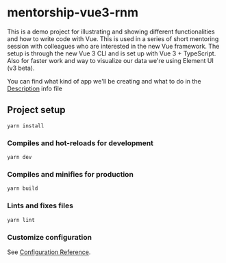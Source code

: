
# mentorship-vue3-rnm

This is a demo project for illustrating and showing different functionalities and how to write code with Vue. This is used in a series of short mentoring session with colleagues who are interested in the new Vue framework. The setup is through the new Vue 3 CLI and is set up with Vue 3 + TypeScript. Also for faster work and way to visualize our data we're using Element UI (v3 beta).

You can find what kind of app we'll be creating and what to do in the [Description](./Description.md) info file
  

## Project setup

```
yarn install
```

### Compiles and hot-reloads for development
```
yarn dev
```

### Compiles and minifies for production

```
yarn build
```
### Lints and fixes files
```
yarn lint
```
### Customize configuration

See [Configuration Reference](https://cli.vuejs.org/config/).
